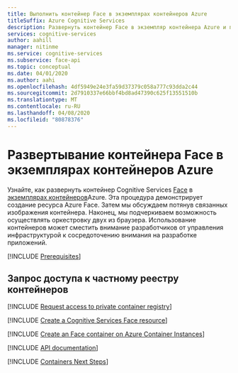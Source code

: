 ```yaml
---
title: Выполнить контейнер Face в экземплярах контейнеров Azure
titleSuffix: Azure Cognitive Services
description: Развернуть контейнер Face в экземпляр контейнера Azure и протестировать его в веб-браузере.
services: cognitive-services
author: aahill
manager: nitinme
ms.service: cognitive-services
ms.subservice: face-api
ms.topic: conceptual
ms.date: 04/01/2020
ms.author: aahi
ms.openlocfilehash: 4df5949e24e3fa59d37379c058a777c93dda2c44
ms.sourcegitcommit: 2d7910337e66bbf4bd8ad47390c625f13551510b
ms.translationtype: MT
ms.contentlocale: ru-RU
ms.lasthandoff: 04/08/2020
ms.locfileid: "80878376"
---
```

# <a name="deploy-the-face-container-to-azure-container-instances"></a>Развертывание контейнера Face в экземплярах контейнеров Azure

Узнайте, как развернуть контейнер Cognitive Services [Face](../face-how-to-install-containers.md) в [экземплярах контейнеров](https://docs.microsoft.com/azure/container-instances/)Azure. Эта процедура демонстрирует создание ресурса Azure Face. Затем мы обсуждаем потянув связанных изображения контейнера. Наконец, мы подчеркиваем возможность осуществлять оркестровку двух из браузера. Использование контейнеров может сместить внимание разработчиков от управления инфраструктурой к сосредоточению внимания на разработке приложений.

[!INCLUDE [Prerequisites](../../containers/includes/container-preview-prerequisites.md)]

## <a name="request-access-to-the-private-container-registry"></a>Запрос доступа к частному реестру контейнеров

[!INCLUDE [Request access to private container registry](../../../../includes/cognitive-services-containers-request-access.md)]

[!INCLUDE [Create a Cognitive Services Face resource](../includes/create-face-resource.md)]

[!INCLUDE [Create an Face container on Azure Container Instances](../../containers/includes/create-container-instances-resource-from-azure-cli.md)]

[!INCLUDE [API documentation](../../../../includes/cognitive-services-containers-api-documentation.md)]

[!INCLUDE [Containers Next Steps](../../containers/includes/containers-next-steps.md)]